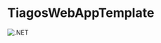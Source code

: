 # TiagosWebAppTemplate


![.NET](https://github.com/TiagosCz/TiagosWebAppTemplate/workflows/.NET/badge.svg)
